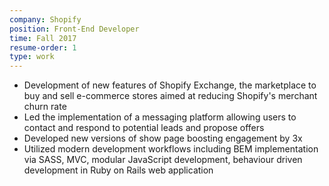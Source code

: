 ```yaml
---
company: Shopify
position: Front-End Developer
time: Fall 2017
resume-order: 1
type: work
---
```

- Development of new features of Shopify Exchange, the marketplace to buy and sell e-commerce stores aimed at reducing Shopify's merchant churn rate
- Led the implementation of a messaging platform allowing users to contact and respond to potential leads and propose offers
- Developed new versions of show page boosting engagement by 3x
- Utilized modern development workflows including BEM implementation via SASS, MVC, modular JavaScript development, behaviour driven development in Ruby on Rails web application
